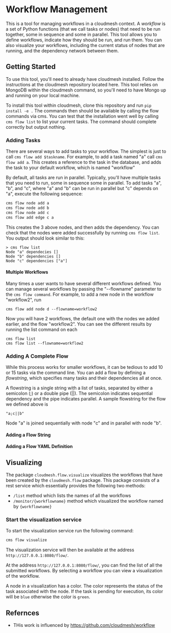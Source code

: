 # Workflow Management

This is a tool for managing workflows in a cloudmesh context. A _workflow_ is a set of Python functions (that we call tasks or nodes) that need to be run together, some in sequence and some in parallel. This tool allows you to define workflows, indicate how they should be run, and run them. You can also visualize your workflows, including the current status of nodes that are running, and the dependency network between them.

## Getting Started

To use this tool, you'll need to already have cloudmesh installed. Follow the instructions at the cloudmesh repository located here. This tool relies on MongoDB within the cloudmesh command, so you'll need to have Mongo up and running on your local machine.

To install this tool within cloudmesh, clone this repository and run `pip install -e .` The commands then should be available by calling the flow commands via cms. You can test that the installation went well by calling `cms flow list` to list your current tasks. The command should complete correctly but output nothing.

### Adding Tasks

There are several ways to add tasks to your workflow. The simplest is just to call `cms flow add $taskname`. For example, to add a task named "a" call `cms flow add a`. This creates a reference to the task in the database, and adds the task to your default workflow, which is named "workflow"

By default, all tasks are run in parallel. Typically, you'll have multiple tasks that you need to run, some in sequence some in parallel. To add tasks "a", "b", and "c", where "a" and "b" can be run in parallel but "c" depends on "a", execute the following sequence:
```bash
cms flow node add a
cms flow node add b
cms flow node add c
cms flow add edge c a
```

This creates the 3 above nodes, and then adds the dependency. You can check that the nodes were added successfully by running `cms flow list`. You output should look similar to this:
```commandline
> cms flow list
Node "a" dependecies []
Node "b" dependencies []
Node "c" dependencies ["a"]

```
#### Multiple Workflows

Many times a user wants to have several different workflows defined. You can manage several workflows by passing the "--flowname" parameter to the `cms flow command`. For example, to add a new node in the workflow "workflow2", run

`cms flow add node d --flowname=workflow2`

Now you will have 2 workflows, the default one with the nodes we added earlier, and the flow "workflow2". You can see the different results by running the list command on each
```commandline
cms flow list
cms flow list --flowname=workflow2
```

### Adding A Complete Flow

While this process works for smaller workflows, it can be tedious to add 10 or 15 tasks via the command line. You can add a flow by defining a _flowstring_, which specifies many tasks and their dependencies all at once. 

A flowstring is a single string with a list of tasks, separated by either a semicolon (;) or a double pipe (||). The semicolon indicates sequential dependency and the pipe indicates parallel. A sample flowstring for the flow we defined above is

`"a;c||b"`

Node "a" is joined sequentially with node "c" and in parallel with node "b".

#### Adding a Flow String

#### Adding a Flow YAML Definition

## Visualizing

The package `cloudmesh.flow.visualize` visualizes the workflows that have been created by the `cloudmesh.flow` package.
This package consists of a rest service which essentially provides the following two methods:
* `/list` method which lists the names of all the workflows
* `/monitor/{workflowname}` method which visualized the workflow named by `{workflowname}`  

### Start the visualization service

To start the visualization service run the following command:

```bash
cms flow visualize
```
The visualization service will then be available at the address `http://127.0.0.1:8080/flow/`.

At the address `http://127.0.0.1:8080/flow/`, you can find the list of all the submitted workflows. By selecting a workflow you can 
view a visualization of the workflow. 

A node in a visualization has a color. The color represents the status of the task associated with the node. If the task is pending for execution, its color will be `blue` otherwise the color is `green`.

## Refernces

* THis work is influenced by <https://github.com/cloudmesh/workflow>
